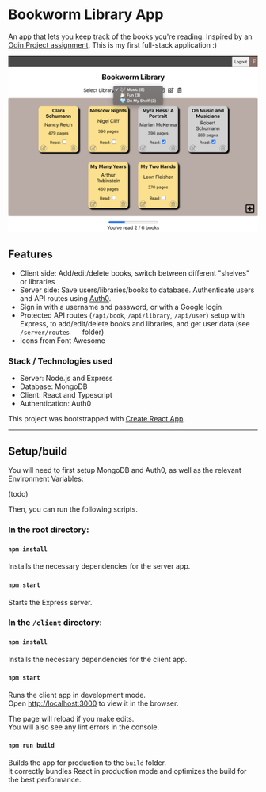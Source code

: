 # Bookworm Library App
An app that lets you keep track of the books you're reading. Inspired by an [Odin Project assignment](https://www.theodinproject.com/paths/full-stack-javascript/courses/javascript/lessons/library). This is my first full-stack application :)

![Demo image showing a sample library](/demo.png)

## Features
- Client side: Add/edit/delete books, switch between different "shelves" or libraries
- Server side: Save users/libraries/books to database. Authenticate users and API routes using [Auth0](https://auth0.com/docs/libraries#introduction).
- Sign in with a username and password, or with a Google login
- Protected API routes (`/api/book`, `/api/library`, `/api/user`) setup with Express, to add/edit/delete books and libraries, and get user data (see `/server/routes   ` folder)
- Icons from Font Awesome

### Stack / Technologies used
- Server: Node.js and Express
- Database: MongoDB
- Client: React and Typescript
- Authentication: Auth0

This project was bootstrapped with [Create React App](https://github.com/facebook/create-react-app).

---
## Setup/build
You will need to first setup MongoDB and Auth0, as well as the relevant Environment Variables:

(todo)

Then, you can run the following scripts.

### In the root directory:

#### `npm install`
Installs the necessary dependencies for the server app.

#### `npm start`
Starts the Express server.

### In the `/client` directory:

#### `npm install`
Installs the necessary dependencies for the client app.

#### `npm start`

Runs the client app in development mode.\
Open [http://localhost:3000](http://localhost:3000) to view it in the browser.

The page will reload if you make edits.\
You will also see any lint errors in the console.

#### `npm run build`

Builds the app for production to the `build` folder.\
It correctly bundles React in production mode and optimizes the build for the best performance.

